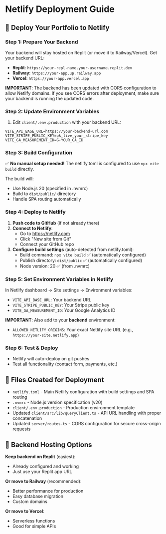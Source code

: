 # Netlify Deployment Guide

## 🚀 Deploy Your Portfolio to Netlify

### Step 1: Prepare Your Backend
Your backend will stay hosted on Replit (or move it to Railway/Vercel). Get your backend URL:
- **Replit**: `https://your-repl-name.your-username.replit.dev`
- **Railway**: `https://your-app.up.railway.app`
- **Vercel**: `https://your-app.vercel.app`

**IMPORTANT**: The backend has been updated with CORS configuration to allow Netlify domains. If you see CORS errors after deployment, make sure your backend is running the updated code.

### Step 2: Update Environment Variables
1. Edit `client/.env.production` with your backend URL:
```
VITE_API_BASE_URL=https://your-backend-url.com
VITE_STRIPE_PUBLIC_KEY=pk_live_your_stripe_key
VITE_GA_MEASUREMENT_ID=G-YOUR_GA_ID
```

### Step 3: Build Configuration
✅ **No manual setup needed!** The netlify.toml is configured to use `npx vite build` directly.

The build will:
- Use Node.js 20 (specified in .nvmrc)
- Build to `dist/public/` directory
- Handle SPA routing automatically

### Step 4: Deploy to Netlify
1. **Push code to GitHub** (if not already there)
2. **Connect to Netlify**:
   - Go to https://netlify.com
   - Click "New site from Git"
   - Connect your GitHub repo
3. **Configure build settings** (auto-detected from netlify.toml):
   - Build command: `npx vite build` ✅ (automatically configured)
   - Publish directory: `dist/public` ✅ (automatically configured)
   - Node version: 20 ✅ (from .nvmrc)

### Step 5: Set Environment Variables in Netlify
In Netlify dashboard → Site settings → Environment variables:
- `VITE_API_BASE_URL`: Your backend URL
- `VITE_STRIPE_PUBLIC_KEY`: Your Stripe public key  
- `VITE_GA_MEASUREMENT_ID`: Your Google Analytics ID

**IMPORTANT**: Also add to your **backend** environment:
- `ALLOWED_NETLIFY_ORIGINS`: Your exact Netlify site URL (e.g., `https://your-site.netlify.app`)

### Step 6: Test & Deploy
- Netlify will auto-deploy on git pushes
- Test all functionality (contact form, payments, etc.)

## 📁 Files Created for Deployment
- `netlify.toml` - Main Netlify configuration with build settings and SPA routing
- `.nvmrc` - Node.js version specification (v20)
- `client/.env.production` - Production environment template
- Updated `client/src/lib/queryClient.ts` - API URL handling with proper concatenation
- Updated `server/routes.ts` - CORS configuration for secure cross-origin requests

## 🔧 Backend Hosting Options
**Keep backend on Replit** (easiest):
- Already configured and working
- Just use your Replit app URL

**Or move to Railway** (recommended):
- Better performance for production
- Easy database migration
- Custom domains

**Or move to Vercel**:
- Serverless functions
- Good for simple APIs